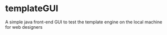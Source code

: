 templateGUI
===========

A simple java front-end GUI to test the template engine on the local machine for web designers
